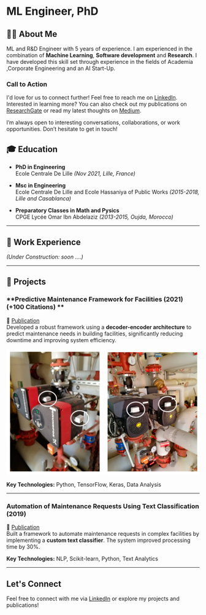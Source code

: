 # ML Engineer, PhD


## 🧑‍💻 About Me
ML and R&D Engineer with 5 years of experience.
I am experienced in the combination of **Machine Learning**, **Software development** and **Research**.
I have developed this skill set through experience in the fields of Academia ,Corporate Engineering and an AI Start-Up.

### Call to Action

I'd love for us to connect further! Feel free to reach me on [LinkedIn](https://www.linkedin.com/in/yassine-bouabdallaoui/). Interested in learning more? You can also check out my publications on [ResearchGate](https://www.researchgate.net/profile/Yassine-Bouabdallaoui) or read my latest thoughts on [Medium](https://medium.com/@bouabdallaoui.yassine).  

I’m always open to interesting conversations, collaborations, or work opportunities. Don’t hesitate to get in touch!  


## 🎓 Education
- **PhD in Engineering**  
  Ecole Centrale De Lille *(Nov 2021, Lille, France)*  

- **Msc in Engineering**  
  Ecole Centrale De Lille and Ecole Hassaniya of Public Works *(2015-2018, Lille and Casablanca)*  

- **Preparatory Classes in Math and Pysics**  
  CPGE Lycée Omar Ibn Abdelaziz *(2013-2015, Oujda, Morocco)*  

---

## 💼 Work Experience
*(Under Construction: soon ....)*  

---

## 🔧 Projects

### **Predictive Maintenance Framework for Facilities (2021) (+100 Citations)  **  
📄 [Publication](https://www.mdpi.com/1424-8220/21/4/1044)  
Developed a robust framework using a **decoder-encoder architecture** to predict maintenance needs in building facilities, significantly reducing downtime and improving system efficiency.

![Vibration and Temperature sensors](data/img/sensors.png)  

**Key Technologies:** Python, TensorFlow, Keras, Data Analysis  

---

### **Automation of Maintenance Requests Using Text Classification (2019)**  
📄 [Publication](https://www.mdpi.com/2075-5309/10/9/160)  
Built a framework to automate maintenance requests in complex facilities by implementing a **custom text classifier**. The system improved processing time by 30%.

**Key Technologies:** NLP, Scikit-learn, Python, Text Analytics  

---

## Let's Connect
Feel free to connect with me via [LinkedIn](my-url) or explore my projects and publications! 
